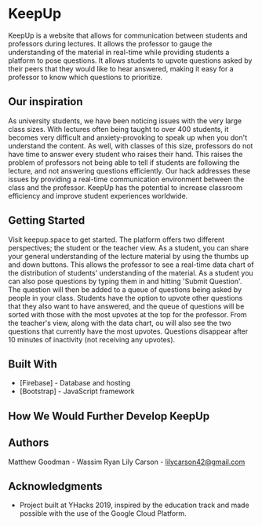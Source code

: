 # KeepUp

KeepUp is a website that allows for communication between students and professors during lectures. It allows the professor to gauge the understanding of the material in real-time while providing students a platform to pose questions. It allows students to upvote questions asked by their peers that they would like to hear answered, making it easy for a professor to know which questions to prioritize.

## Our inspiration

As university students, we have been noticing issues with the very large class sizes. With lectures often being taught to over 400 students, it becomes very difficult and anxiety-provoking to speak up when you don't understand the content. As well, with classes of this size, professors do not have time to answer every student who raises their hand. This raises the problem of professors not being able to tell if students are following the lecture, and not answering questions efficiently. Our hack addresses these issues by providing a real-time communication environment between the class and the professor. KeepUp has the potential to increase classroom efficiency and improve student experiences worldwide.

## Getting Started

Visit keepup.space to get started. The platform offers two different perspectives; the student or the teacher view. As a student, you can share your general understanding of the lecture material by using the thumbs up and down buttons. This allows the professor to see a real-time data chart of the distribution of students' understanding of the material. As a student you can also pose questions by typing them in and hitting 'Submit Question'. The question will then be added to a queue of questions being asked by people in your class. Students have the option to upvote other questions that they also want to have answered, and the queue of questions will be sorted with those with the most upvotes at the top for the professor. From the teacher's view, along with the data chart, ou will also see the two questions that currently have the most upvotes. Questions disappear after 10 minutes of inactivity (not receiving any upvotes).

## Built With

* [Firebase] - Database and hosting
* [Bootstrap] - JavaScript framework

## How We Would Further Develop KeepUp


## Authors

Matthew Goodman - 
Wassim
Ryan
Lily Carson - lilycarson42@gmail.com


## Acknowledgments

* Project built at YHacks 2019, inspired by the education track and made possible with the use of the Google Cloud Platform.
